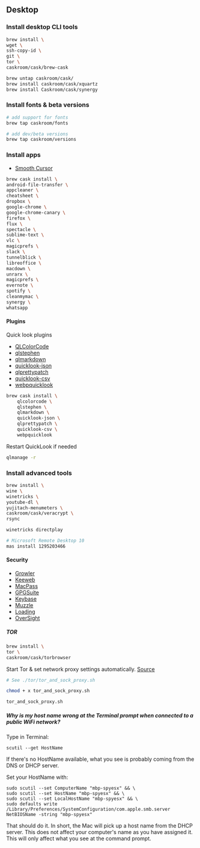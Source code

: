 ## Desktop

### Install desktop CLI tools

```bash
brew install \
wget \
ssh-copy-id \
git \
tor \
caskroom/cask/brew-cask

brew untap caskroom/cask/
brew install caskroom/cask/xquartz
brew install Caskroom/cask/synergy

```
### Install fonts & beta versions

```bash
# add support for fonts
brew tap caskroom/fonts

# add dev/beta versions
brew tap caskroom/versions

```
### Install apps

* [Smooth Cursor](https://smoothcursor.com/)

```bash
brew cask install \
android-file-transfer \
appcleaner \
cheatsheet \
dropbox \
google-chrome \
google-chrome-canary \
firefox \
flux \
spectacle \
sublime-text \
vlc \
magicprefs \
slack \
tunnelblick \
libreoffice \
macdown \
unrarx \
magicprefs \
evernote \
spotify \
cleanmymac \
synergy \
whatsapp
```

#### Plugins

Quick look plugins

* [QLColorCode](https://github.com/n8gray/QLColorCode)
* [qlstephen](https://github.com/whomwah/qlstephen)
* [qlmarkdown](https://github.com/toland/qlmarkdown)
* [quicklook-json](http://www.sagtau.com/quicklookjson.html)
* [qlprettypatch](https://github.com/atnan/QLPrettyPatch)
* [quicklook-csv](https://github.com/p2/quicklook-csv)
* [webpquicklook](https://github.com/dchest/webp-quicklook)

```bash
brew cask install \
    qlcolorcode \
    qlstephen \
    qlmarkdown \
    quicklook-json \
    qlprettypatch \
    quicklook-csv \
    webpquicklook
```

Restart QuickLook if needed

```bash
qlmanage -r
```

### Install advanced tools

```bash
brew install \
wine \
winetricks \
youtube-dl \
yujitach-menumeters \
caskroom/cask/veracrypt \
rsync 
```

```bash
winetricks directplay
```

```bash
# Microsoft Remote Desktop 10
mas install 1295203466
```

#### Security

* [Growler](https://github.com/pirate/security-growler)
* [Keeweb](https://keeweb.info/)
* [MacPass](https://github.com/MacPass/MacPass/releases)
* [GPGSuite](https://gpgtools.org/gpgsuite.html)
* [Keybase](https://keybase.io/)
* [Muzzle](https://muzzleapp.com/)
* [Loading](http://bonzaiapps.com/en/loading/)
* [OverSight](https://objective-see.com/products/oversight.html)

##### TOR

```bash
brew install \
tor \
caskroom/cask/torbrowser

```

Start Tor & set network proxy settings automatically. [Source](https://kremalicious.com/simple-tor-setup-on-mac-os-x/)

```bash
# See ./tor/tor_and_sock_proxy.sh

chmod + x tor_and_sock_proxy.sh

tor_and_sock_proxy.sh

```

##### Why is my host name wrong at the Terminal prompt when connected to a public WiFi network?

Type in Terminal:

`scutil --get HostName`

If there's no HostName available, what you see is probably coming from the DNS or DHCP server.

Set your HostName with:

```
sudo scutil --set ComputerName "mbp-spyesx" && \
sudo scutil --set HostName "mbp-spyesx" && \
sudo scutil --set LocalHostName "mbp-spyesx" && \
sudo defaults write /Library/Preferences/SystemConfiguration/com.apple.smb.server NetBIOSName -string "mbp-spyesx"
```

That should do it. In short, the Mac will pick up a host name from the DHCP server. This does not affect your computer's name as you have assigned it. This will only affect what you see at the command prompt.
